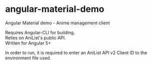 # angular-material-demo
Angular Material demo - Anime management client

Requires Angular-CLI for building.  
Relies on AniList's public API.  
Written for Angular 5+

In order to run, it is required to enter an AniList API v2 Client ID to the environment file used.